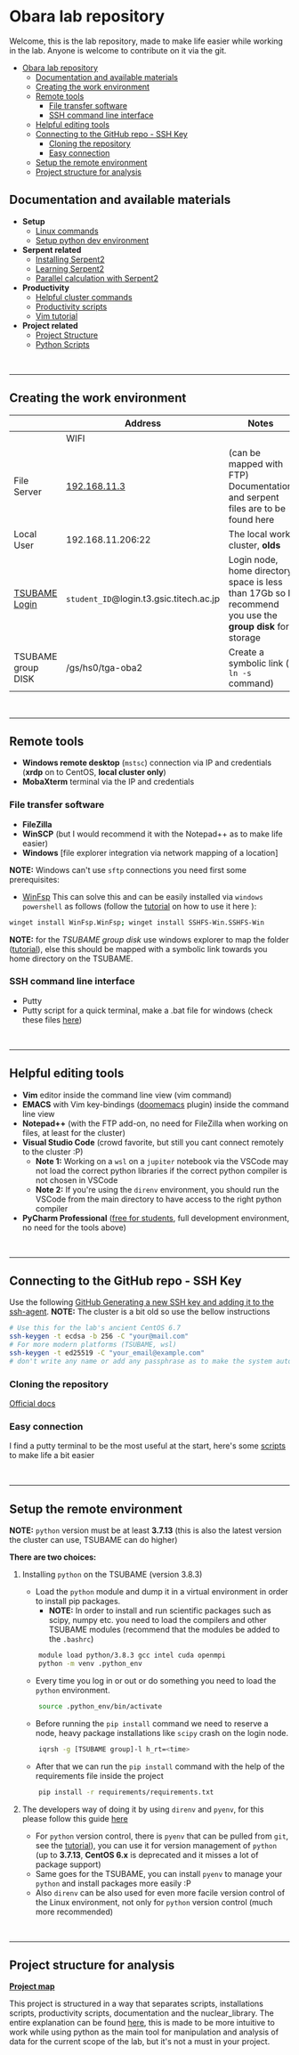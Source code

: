 # Obara lab repository

Welcome, this is the lab repository, made to make life easier while working in the lab. Anyone is welcome to contribute on it via the git. 

<!-- TOC -->

- [Obara lab repository](#obara-lab-repository)
  - [Documentation and available materials](#documentation-and-available-materials)
  - [Creating the work environment](#creating-the-work-environment)
  - [Remote tools](#remote-tools)
    - [File transfer software](#file-transfer-software)
    - [SSH command line interface](#ssh-command-line-interface)
  - [Helpful editing tools](#helpful-editing-tools)
  - [Connecting to the GitHub repo - SSH Key](#connecting-to-the-github-repo---ssh-key)
    - [Cloning the repository](#cloning-the-repository)
    - [Easy connection](#easy-connection)
  - [Setup the remote environment](#setup-the-remote-environment)
  - [Project structure for analysis](#project-structure-for-analysis)

<!-- /TOC -->

## Documentation and available materials

* **Setup**
  * [Linux commands](documentation/linux_commands.md)
  * [Setup python dev environment](documentation/setup_py_environment.md)
* **Serpent related**
  * [Installing Serpent2](installation_scripts)
  * [Learning Serpent2](documentation/learning_sss2.md)
  * [Parallel calculation with Serpent2](documentation/mpi_commands.md)
* **Productivity**
  * [Helpful cluster commands](documentation/cluster_commands.md)
  * [Productivity scripts](productivity_scripts)
  * [Vim tutorial](documentation/vim_commands.md)
* **Project related**
  * [Project Structure](documentation/structuring_and_workflow.md)
  * [Python Scripts](python_scripts_no_lib)

<br>

---

## Creating the work environment


|                                                                                   | Address                                 | Notes                                                                                              | user           |
| --------------------------------------------------------------------------------- | --------------------------------------- | -------------------------------------------------------------------------------------------------- | -------------- |
|                                                                                   | WIFI                                    |                                                                                                    | obaralab       |
| File Server                                                                       | [192.168.11.3](ftp://192.168.11.3)      | (can be mapped with FTP)<br>Documentation and serpent files are to be found here                   | -              |
| Local User                                                                        | 192.168.11.206:22                       | The local work cluster, **olds**                                                                   | _student user_ |
| [TSUBAME Login](https://helpdesk.t3.gsic.titech.ac.jp/manuals/handbook.en/start/) | `student_ID`@login.t3.gsic.titech.ac.jp | Login node, home directory space is less than 17Gb so I recommend you use the **group disk** for storage | `student_ID`   |
| TSUBAME group DISK                                                                | /gs/hs0/tga-oba2                        | Create a symbolic link ( `ln -s` command)                                                          |                |

<br>

---

## Remote tools

- **Windows remote desktop** (`mstsc`) connection via IP and credentials (**xrdp** on to CentOS, **local cluster only**)
- **MobaXterm** terminal via the IP and credentials

### File transfer software

- **FileZilla**
- **WinSCP** (but I would recommend it with the Notepad++ as to make life easier)
- **Windows** [file explorer integration via network mapping of a location]

**NOTE:** Windows can't use `sftp` connections you need first some prerequisites:
  - [WinFsp](https://github.com/winfsp/sshfs-win)
  This can solve this and can be easily installed via `windows powershell` as follows (follow the [tutorial](https://sftptogo.com/blog/how-to-map-sftp-as-a-windows-10-drive/)  on how to use it here ):
  ```sh
  winget install WinFsp.WinFsp; winget install SSHFS-Win.SSHFS-Win
  ```

**NOTE:** for the *TSUBAME group disk* use windows explorer to map the folder ([tutorial](https://helpdesk.t3.gsic.titech.ac.jp/manuals/handbook.en/storage/#highspeed)), else this should be mapped with a symbolic link towards you home directory on the TSUBAME.

### SSH command line interface

- Putty
- Putty script for a quick terminal, make a .bat file for windows (check these files [here](productivity_scripts/02_putty_terminal_script/README.md))

<br>

---

## Helpful editing tools

- **Vim** editor inside the command line view (vim command)
- **EMACS** with Vim key-bindings ([doomemacs](https://github.com/doomemacs/doomemacs) plugin) inside the command line view
- **Notepad++** (with the FTP add-on, no need for FileZilla when working on files, at least for the cluster)
- **Visual Studio Code** (crowd favorite, but still you cant connect remotely to the cluster :P)
  - **Note 1:** Working on a `wsl` on a `jupiter` notebook via the VSCode may not load the correct python libraries if the correct python compiler is not chosen in VSCode
  - **Note 2:** If you're using the `direnv` environment, you should run the VSCode from the main directory to have access to the right python compiler
- **PyCharm Professional** ([free for students](https://www.jetbrains.com/community/education/#students), full development environment, no need for the tools above)

<br>

---

## Connecting to the GitHub repo - SSH Key

Use the following [GitHub Generating a new SSH key and adding it to the ssh-agent](https://docs.github.com/en/enterprise-server@3.6/authentication/connecting-to-github-with-ssh/generating-a-new-ssh-key-and-adding-it-to-the-ssh-agent).
**NOTE:** The cluster is a bit old so use the bellow instructions
``` sh
# Use this for the lab's ancient CentOS 6.7 
ssh-keygen -t ecdsa -b 256 -C "your@mail.com"
# For more modern platforms (TSUBAME, wsl)
ssh-keygen -t ed25519 -C "your_email@example.com"
# don't write any name or add any passphrase as to make the system automaticaly pick it up
```

### Cloning the repository

[Official docs](https://docs.github.com/en/repositories/creating-and-managing-repositories/cloning-a-repository)

### Easy connection
I find a putty terminal to be the most useful at the start, here's some [scripts](productivity_scripts/02_putty_terminal_script) to make life a bit easier

<br>

---

## Setup the remote environment

**NOTE:** `python` version must be at least **3.7.13** (this is also the latest version the cluster can use, TSUBAME can do higher)

**There are two choices:**
  1. Installing `python` on the TSUBAME (version 3.8.3)

       - Load the `python` module and dump it in a virtual environment in order to install pip packages.
         - **NOTE:** In order to install and run scientific packages such as scipy, numpy etc. you need to load the compilers and other TSUBAME modules (recommend that the modules be added to the `.bashrc`)
  
      ```sh
          module load python/3.8.3 gcc intel cuda openmpi
          python -m venv .python_env
      ```
  
      - Every time you log in or out or do something you need to load the `python` environment.
      ```sh
          source .python_env/bin/activate
      ```

      - Before running the `pip install` command we need to reserve a node, heavy package installations like `scipy` crash on the login node.
      ```sh
          iqrsh -g [TSUBAME group]-l h_rt=<time>
      ```

      - After that we can run the `pip install` command with the help of the requirements file inside the project
      ```sh
          pip install -r requirements/requirements.txt 
      ```

  2. The developers way of doing it by using `direnv` and `pyenv`, for this please follow this guide [here](documentation/setup_py_environment)

     - For `python` version control, there is `pyenv` that can be pulled from  `git`, see the [tutorial](https://github.com/pyenv/pyenv#installation)), you can use it for version management of `python` (up to **3.7.13**, **CentOS 6.x** is deprecated and it misses a lot of package support)
     - Same goes for the TSUBAME, you can install `pyenv` to manage your `python` and install packages more easily :P
     - Also `direnv` can be also used for even more facile version control of the Linux environment, not only for `python` version control (much more recommended)

<br>

---

## Project structure for analysis

**[Project map](documentation/structuring_and_workflow.md)**

This project is structured in a way that separates scripts, installations scripts, productivity scripts, documentation and the nuclear_library.
The entire explanation can be found [here](documentation/structuring_and_workflow.md), this is made to be more intuitive to work while using python as the main tool for manipulation and analysis of data for the current scope of the lab, but it's not a must in your project. 


